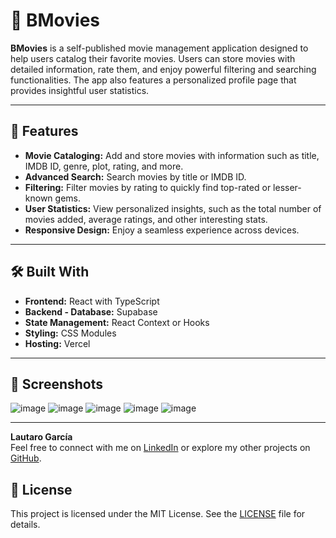 # 🎥 BMovies

**BMovies** is a self-published movie management application designed to help users catalog their favorite movies. Users can store movies with detailed information, rate them, and enjoy powerful filtering and searching functionalities. The app also features a personalized profile page that provides insightful user statistics.

---

## 🚀 Features

- **Movie Cataloging:** Add and store movies with information such as title, IMDB ID, genre, plot, rating, and more.
- **Advanced Search:** Search movies by title or IMDB ID.
- **Filtering:** Filter movies by rating to quickly find top-rated or lesser-known gems.
- **User Statistics:** View personalized insights, such as the total number of movies added, average ratings, and other interesting stats.
- **Responsive Design:** Enjoy a seamless experience across devices.

---

## 🛠️ Built With

- **Frontend:** React with TypeScript
- **Backend - Database:** Supabase
- **State Management:** React Context or Hooks
- **Styling:** CSS Modules
- **Hosting:** Vercel

---
## 📸 Screenshots
![image](https://github.com/user-attachments/assets/a37ed027-152e-4d4c-9a4e-3c8493535b5f)
![image](https://github.com/user-attachments/assets/1ace23a6-e7da-4105-934f-519c1a3de9d5)
![image](https://github.com/user-attachments/assets/43d4a091-5756-4b7d-81b7-b5138acddc0b)
![image](https://github.com/user-attachments/assets/82c44c20-dd38-4873-87d1-4a1bc4dc87dd)
![image](https://github.com/user-attachments/assets/0114e3d5-5bb8-4625-b170-d3c042eaf71f)


---
**Lautaro García**  
Feel free to connect with me on [LinkedIn](https://www.linkedin.com/in/lautarongarcia/) or explore my other projects on [GitHub](https://github.com/Lautigarcia17). 

## 📜 License

This project is licensed under the MIT License. See the [LICENSE](./LICENSE) file for details.